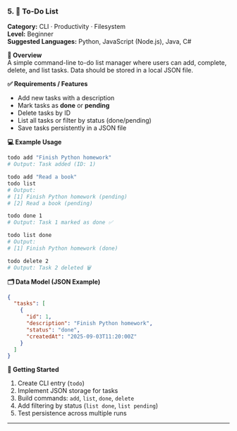 ### 5. 📝 To-Do List  
**Category:** CLI · Productivity · Filesystem  
**Level:** Beginner  
**Suggested Languages:** Python, JavaScript (Node.js), Java, C#  

**🎯 Overview**  
A simple command-line to-do list manager where users can add, complete, delete, and list tasks. Data should be stored in a local JSON file.  

**✅ Requirements / Features**  
- Add new tasks with a description  
- Mark tasks as **done** or **pending**  
- Delete tasks by ID  
- List all tasks or filter by status (done/pending)  
- Save tasks persistently in a JSON file  

**💻 Example Usage**  
```bash
todo add "Finish Python homework"
# Output: Task added (ID: 1)

todo add "Read a book"
todo list
# Output:
# [1] Finish Python homework (pending)
# [2] Read a book (pending)

todo done 1
# Output: Task 1 marked as done ✅

todo list done
# Output:
# [1] Finish Python homework (done)

todo delete 2
# Output: Task 2 deleted 🗑️
```

**🗂️ Data Model (JSON Example)**  
```json
{
  "tasks": [
    {
      "id": 1,
      "description": "Finish Python homework",
      "status": "done",
      "createdAt": "2025-09-03T11:20:00Z"
    }
  ]
}
```

**🚀 Getting Started**  
1. Create CLI entry (`todo`)  
2. Implement JSON storage for tasks  
3. Build commands: `add`, `list`, `done`, `delete`  
4. Add filtering by status (`list done`, `list pending`)  
5. Test persistence across multiple runs  

---
